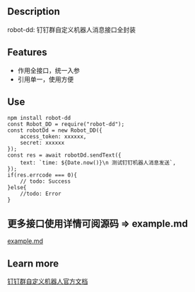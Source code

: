 ## Description

robot-dd: 钉钉群自定义机器人消息接口全封装

## Features

- 作用全接口，统一入参
- 引用单一，使用方便

## Use

```
npm install robot-dd
const Robot_DD = require("robot-dd");
const robotDd = new Robot_DD({
    access_token: xxxxxx,
    secret: xxxxxx
});
const res = await robotDd.sendText({
    text: `time: ${Date.now()}\n 测试钉钉机器人消息发送`,
});
if(res.errcode === 0){
    // todo: Success
}else{
    //todo: Error
}
```

## 更多接口使用详情可阅源码 => example.md

[example.md](https://github.com/linshangchun/robot-dd/blob/master/example.md)

## Learn more

[钉钉群自定义机器人官方文档](https://open.dingtalk.com/document/group/custom-robot-access)
